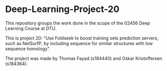 # Deep-Learning-Project-20

This repository groups the work done in the scope of the 02456 Deep Learning Course at DTU.

This is project 20: "Use Foldseek to boost training sets  prediction servers, such as  NetSurfP, by including sequence for similar structures with low sequence homology".

The project was made by Thomas Fayad (s184440) and Oskar Kristoffersen (s184364).

